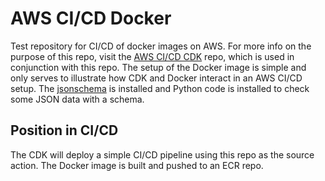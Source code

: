 # AWS CI/CD Docker

Test repository for CI/CD of docker images on AWS. For more info on the purpose of this repo, visit the [AWS CI/CD CDK](https://github.com/avanderm/aws-cicd-cdk) repo, which is used in conjunction with this repo. The setup of the Docker image is simple and only serves to illustrate how CDK and Docker interact in an AWS CI/CD setup. The [jsonschema](https://pypi.org/project/jsonschema/) is installed and Python code is installed to check some JSON data with a schema.

## Position in CI/CD

The CDK will deploy a simple CI/CD pipeline using this repo as the source action. The Docker image is built and pushed to an ECR repo.
